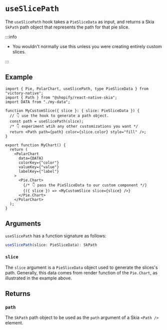 # `useSlicePath`

The `useSlicePath` hook takes a `PieSliceData` as input, and returns a Skia `SkPath` path object that represents the path for that pie slice.

:::info

- You wouldn't normally use this unless you were creating entirely custom slices.

:::

## Example

```tsx
import { Pie, PolarChart, useSlicePath, type PieSliceData } from "victory-native";
import { Path } from "@shopify/react-native-skia";
import DATA from "./my-data";

function MyCustomSlice({ slice }: { slice: PieSliceData }) {
  // 👇 use the hook to generate a path object.
  const path = useSlicePath(slice);
  /* 👇 experiment wtih any other customizations you want */
  return <Path path={path} color={slice.color} style="fill" />;
}

export function MyChart() {
  return (
    <PolarChart
      data={DATA}
      colorKey={"color"}
      valueKey={"value"}
      labelKey={"label"}
    >
      <Pie.Chart>
        {/* 👇 pass the PieSliceData to our custom component */}
        {({ slice }) => <MyCustomSlice slice={slice} />}
      </Pie.Chart>
    </PolarChart>
  );
}
```

## Arguments

`useSlicePath` has a function signature as follows:

```ts
useSlicePath(slice: PieSliceData): SkPath
```

### `slice`

The `slice` argument is a `PieSliceData` object used to generate the slices's path. Generally, this data comes from render function of the `Pie.Chart`, as illustrated in the example above.

## Returns

### `path`

The `SkPath` path object to be used as the `path` argument of a Skia `<Path />` element.
